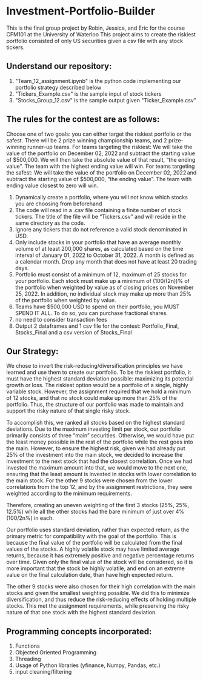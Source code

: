 # Investment-Portfolio-Builder
This is the final group project by Robin, Jessica, and Eric for the course CFM101 at the University of Waterloo
This project aims to create the riskiest portfolio consisted of only US securities given a csv file with any stock tickers.

## Understand our repository:
1. "Team_12_assignment.ipynb" is the python code implementing our portfolio strategy described below
2. "Tickers_Example.csv" is the sample input of stock tickers
3. "Stocks_Group_12.csv" is the sample output given "Ticker_Example.csv"

## The rules for the contest are as follows:
Choose one of two goals: you can either target the riskiest portfolio or the safest.  There will be 2 prize winning championship teams, and 2 prize-winning runner-up teams.  For teams targeting the riskiest: We will take the value of the portfolio on December 02, 2022 and subtract the starting value of $500,000.  We will then take the absolute value of that result, “the ending value”.  The team with the highest ending value will win.  For teams targeting the safest: We will take the value of the portfolio on December 02, 2022 and subtract the starting value of $500,000, “the ending value”.   The team with ending value closest to zero will win.
1. Dynamically create a portfolio, where you will not know which stocks you are choosing from beforehand 
2. The code will read in a .csv file containing a finite number of stock tickers. The title of the file will be “Tickers.csv” and will reside in the same directory as the code.
3. Ignore any tickers that do not reference a valid stock denominated in USD.
4. Only include stocks in your portfolio that have an average monthly volume of at least 200,000 shares, as calculated based on the time interval of January 01, 2022 to October 31, 2022.  A month is defined as a calendar month.  Drop any month that does not have at least 20 trading days. 
5. Portfolio must consist of a minimum of 12, maximum of 25 stocks for your portfolio. Each stock must make up a minimum of (100/(2n))% of the portfolio when weighted by value as of closing prices on November 25, 2022.  In addition, no individual stock may make up more than 25% of the portfolio when weighted by value.
6. Teams have $500,000 USD to spend on their portfolio, you MUST SPEND IT ALL. To do so, you can purchase fractional shares. 
7. no need to consider transaction fees
8. Output 2 dataframes and 1 csv file for the contest: Portfolio_Final, Stocks_Final and a csv version of Stocks_Final

## Our Strategy:

We chose to invert the risk-reducing/diversification principles we have learned and use them to create our portfolio. To be the riskiest portfolio, it must have the highest standard deviation possible: maximizing its potential growth or loss. The riskiest option would be a portfolio of a single, highly variable stock. However, the assignment required that we hold a minimum of 12 stocks, and that no stock could make up more than 25% of the portfolio. Thus, the structure of our portfolio was made  to maintain and support the risky nature of that single risky stock. 

To accomplish this, we ranked all stocks based on the highest standard deviations. Due to the maximum investing limit per stock, our portfolio primarily consists of three “main” securities. Otherwise, we would have put the least money possible in the rest of the portfolio while the rest goes into the main. However, to ensure the highest risk, given we had already put 25% of the investment into the main stock, we decided to increase the investment to the next stock that had the closest correlation. Once we had invested the maximum amount into that, we would move to the next one, ensuring that the least amount is invested in stocks with lower correlation to the main stock. For the other 9 stocks were chosen from the lower correlations from the top 12, and by the assignment restrictions, they were weighted according to the minimum requirements.  

Therefore, creating an uneven weighting of the first 3 stocks (25%, 25%, 12.5%) while all the other stocks had the bare minimum of just over 4% (100/2n%) in each. 

Our portfolio uses standard deviation, rather than expected return, as the primary metric for compatibility with the goal of the portfolio. This is because the final value of the portfolio will be calculated from the final values of the stocks. A highly volatile stock may have limited average returns, because it has extremely positive and negative percentage returns over time. Given only the final value of the stock will be considered, so it is more important that the stock be highly volatile, and end on an extreme value on the final calculation date, than have high expected return.  

The other 9 stocks were also chosen for their high correlation with the main stocks and given the smallest weighting possible. We did this to minimize diversification, and thus reduce the risk-reducing effects of holding multiple stocks. This met the assignment requirements, while preserving the risky nature of that one stock with the highest standard deviation. 

## Programming concepts incorporated:
1. Functions
2. Objected Oriented Programming
4. Threading
5. Usage of Python libraries (yfinance, Numpy, Pandas, etc.)
6. input cleaning/filtering
